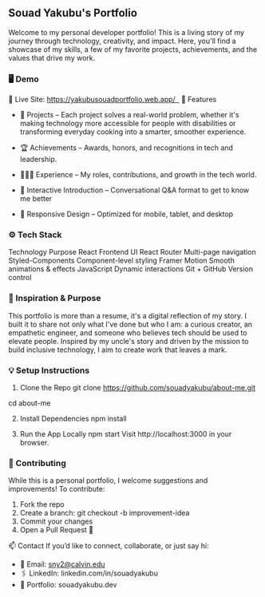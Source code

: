 ## Souad Yakubu's Portfolio

Welcome to my personal developer portfolio! This is a living story of my journey through technology, creativity, and impact. Here, you'll find a showcase of my skills, a few of my favorite projects, achievements, and the values that drive my work.


### 🖥️ Demo
🔗 Live Site: https://yakubusouadportfolio.web.app/  
🚀 Features
* 📂 Projects – Each project solves a real-world problem, whether it's making technology more accessible for people with disabilities or transforming everyday cooking into a smarter, smoother experience. 
* 🏆 Achievements – Awards, honors, and recognitions in tech and leadership.

* 👩🏾‍💻 Experience – My roles, contributions, and growth in the tech world. 
* 💬 Interactive Introduction – Conversational Q&A format to get to know me better 
* 📱 Responsive Design – Optimized for mobile, tablet, and desktop


### ⚙️ Tech Stack
Technology	Purpose
React	Frontend UI
React Router	Multi-page navigation
Styled-Components	Component-level styling
Framer Motion	Smooth animations & effects
JavaScript	Dynamic interactions
Git + GitHub	Version control


### 🧠 Inspiration & Purpose
This portfolio is more than a resume, it's a digital reflection of my story. I built it to share not only what I've done but who I am: a curious creator, an empathetic engineer, and someone who believes tech should be used to elevate people. Inspired by my uncle's story and driven by the mission to build inclusive technology, I aim to create work that leaves a mark.


### 💡 Setup Instructions
1. Clone the Repo
git clone https://github.com/souadyakubu/about-me.git

cd about-me

2. Install Dependencies
npm install

3. Run the App Locally
npm start
Visit http://localhost:3000 in your browser.



### 🤝 Contributing
While this is a personal portfolio, I welcome suggestions and improvements! To contribute:
1. Fork the repo
2. Create a branch: git checkout -b improvement-idea
3. Commit your changes
4. Open a Pull Request 🙌

📫 Contact
If you’d like to connect, collaborate, or just say hi:
* 📧 Email: sny2@calvin.edu
* 🖇️ LinkedIn: linkedin.com/in/souadyakubu
* 🧠 Portfolio: souadyakubu.dev



